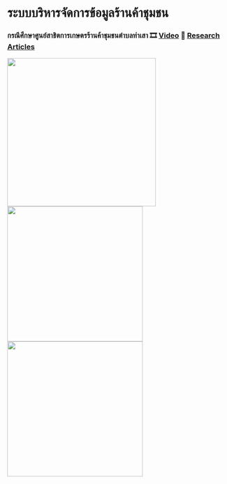 # ระบบบริหารจัดการข้อมูลร้านค้าชุมชน
### กรณีศึกษาศูนย์สาธิตการเกษตรร้านค้าชุมชนตำบลท่าเสา :film_strip: [Video](https://drive.google.com/file/d/1Rf5NO1iX-RLVLStWBgv9e79TDx-fj_Nr/view?usp=sharing) :page_facing_up: [Research Articles](https://ph01.tci-thaijo.org/index.php/jitubru/article/view/241772)

<img src="https://user-images.githubusercontent.com/28840432/179479796-16357f54-af72-418f-a446-4320a188fdc6.png" width="340"><img src="https://user-images.githubusercontent.com/28840432/179479794-8adf4bbd-e8c4-47dc-9bb6-ea5e199b93a9.png" width="310"><img src="https://user-images.githubusercontent.com/28840432/179479782-4a3db102-17cd-4660-ad4e-d1c78172e07a.png" width="310">
